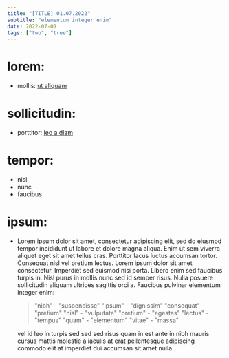 ```yaml
---
title: "[TITLE] 01.07.2022"
subtitle: "elementum integer enim"
date: 2022-07-01
tags: ["two", "tree"]
---
```


# lorem:

- mollis: [ut aliquam](http://EXAMPLE.COM/)

# sollicitudin:

- porttitor: [leo a diam](https://EXAMPLE.COM/)

# tempor:

- nisl
- nunc
- faucibus

# ipsum:

- Lorem ipsum dolor sit amet, consectetur adipiscing elit, sed do eiusmod tempor incididunt ut labore et dolore magna aliqua. Enim ut sem viverra aliquet eget sit amet tellus cras. Porttitor lacus luctus accumsan tortor. Consequat nisl vel pretium lectus. Lorem ipsum dolor sit amet consectetur. Imperdiet sed euismod nisi porta. Libero enim sed faucibus turpis in. Nisl purus in mollis nunc sed id semper risus. Nulla posuere sollicitudin aliquam ultrices sagittis orci a. Faucibus pulvinar elementum integer enim:

  > "nibh" - "suspendisse"
  > "ipsum" - "dignissim"
  > "consequat" - "pretium"
  > "nisl" - "vulputate"
  > "pretium" - "egestas"
  > "lectus" - "tempus"
  > "quam" - "elementum"
  > "vitae" - "massa"

    vel    id leo in  turpis  sed    sed sed risus  quam    in est ante in nibh mauris cursus mattis molestie a iaculis at erat pellentesque adipiscing commodo elit at imperdiet dui accumsan sit amet nulla